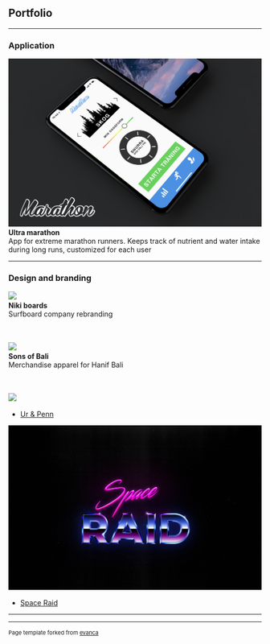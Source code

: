 ## Portfolio

---

### Application 
<img src="images/iPhoneMarathonWLogo.png?raw=true"/>
<b>Ultra marathon</b><br>
App for extreme marathon runners. Keeps track of nutrient and water intake during long runs, customized for each user<br>


---

### Design and branding
<img src="images/NikiOcean2.png?raw=true"/><br>
<b>Niki boards</b><br>
Surfboard company rebranding<br><br><br>

<img src="images/SoBMockup.png?raw=true"/><br>
<b>Sons of Bali</b><br>
Merchandise apparel for Hanif Bali<br><br><br>

<img src="imagesmontiniCards.png?raw=true"/><br>
- [Ur & Penn](http://example.com/)<br>

<img src="images/SpaceRaid80.png?raw=true"/><br>
- [Space Raid](http://example.com/)<br>

---




---
<p style="font-size:11px">Page template forked from <a href="https://github.com/evanca/quick-portfolio">evanca</a></p>
<!-- Remove above link if you don't want to attibute -->
